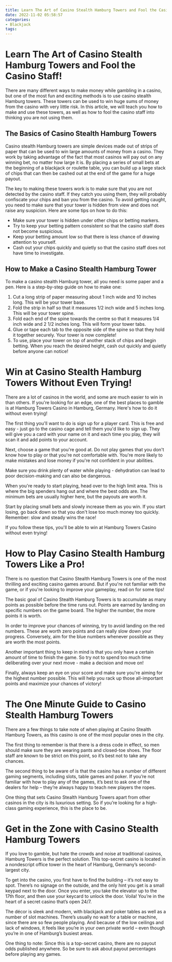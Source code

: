 ```yaml
---
title: Learn The Art of Casino Stealth Hamburg Towers and Fool the Casino Staff!
date: 2022-11-02 05:58:57
categories:
- Blackjack
tags:
---
```



#  Learn The Art of Casino Stealth Hamburg Towers and Fool the Casino Staff!

There are many different ways to make money while gambling in a casino, but one of the most fun and exciting methods is to use casino stealth Hamburg towers. These towers can be used to win huge sums of money from the casino with very little risk. In this article, we will teach you how to make and use these towers, as well as how to fool the casino staff into thinking you are not using them.

 ## The Basics of Casino Stealth Hamburg Towers

Casino stealth Hamburg towers are simple devices made out of strips of paper that can be used to win large amounts of money from a casino. They work by taking advantage of the fact that most casinos will pay out on any winning bet, no matter how large it is. By placing a series of small bets at the beginning of a blackjack or roulette table, you can build up a large stack of chips that can then be cashed out at the end of the game for a huge payout.

The key to making these towers work is to make sure that you are not detected by the casino staff. If they catch you using them, they will probably confiscate your chips and ban you from the casino. To avoid getting caught, you need to make sure that your tower is hidden from view and does not raise any suspicion. Here are some tips on how to do this:

- Make sure your tower is hidden under other chips or betting markers.
- Try to keep your betting pattern consistent so that the casino staff does not become suspicious.
- Keep your betting amount low so that there is less chance of drawing attention to yourself.
- Cash out your chips quickly and quietly so that the casino staff does not have time to investigate.

## How to Make a Casino Stealth Hamburg Tower

To make a casino stealth Hamburg tower, all you need is some paper and a pen. Here is a step-by-step guide on how to make one:

1) Cut a long strip of paper measuring about 1 inch wide and 10 inches long. This will be your tower base.
2) Fold the strip in half so that it measures 1/2 inch wide and 5 inches long. This will be your tower spine.
3) Fold each end of the spine towards the centre so that it measures 1/4 inch wide and 2 1/2 inches long. This will form your tower tabs.
4) Glue or tape each tab to the opposite side of the spine so that they hold it together securely. Your tower is now complete!
5) To use, place your tower on top of another stack of chips and begin betting. When you reach the desired height, cash out quickly and quietly before anyone can notice!

#  Win at Casino Stealth Hamburg Towers Without Even Trying!

There are a lot of casinos in the world, and some are much easier to win in than others. If you're looking for an edge, one of the best places to gamble is at Hamburg Towers Casino in Hamburg, Germany. Here's how to do it without even trying!

The first thing you'll want to do is sign up for a player card. This is free and easy - just go to the casino cage and tell them you'd like to sign up. They will give you a card with your name on it and each time you play, they will scan it and add points to your account.

Next, choose a game that you're good at. Do not play games that you don't know how to play or that you're not comfortable with. You're more likely to make mistakes and lose money if you're not confident in your abilities.

Make sure you drink plenty of water while playing - dehydration can lead to poor decision-making and can also be dangerous.

When you're ready to start playing, head over to the high limit area. This is where the big spenders hang out and where the best odds are. The minimum bets are usually higher here, but the payouts are worth it.

Start by placing small bets and slowly increase them as you win. If you start losing, go back down so that you don't lose too much money too quickly. Remember: slow and steady wins the race!

If you follow these tips, you'll be able to win at Hamburg Towers Casino without even trying!

#  How to Play Casino Stealth Hamburg Towers Like a Pro!

There is no question that Casino Stealth Hamburg Towers is one of the most thrilling and exciting casino games around. But if you're not familiar with the game, or if you're looking to improve your gameplay, read on for some tips!

The basic goal of Casino Stealth Hamburg Towers is to accumulate as many points as possible before the time runs out. Points are earned by landing on specific numbers on the game board. The higher the number, the more points it is worth.

In order to improve your chances of winning, try to avoid landing on the red numbers. These are worth zero points and can really slow down your progress. Conversely, aim for the blue numbers whenever possible as they are worth the most points.

Another important thing to keep in mind is that you only have a certain amount of time to finish the game. So try not to spend too much time deliberating over your next move - make a decision and move on!

Finally, always keep an eye on your score and make sure you're aiming for the highest number possible. This will help you rack up those all-important points and maximize your chances of victory!

#  The One Minute Guide to Casino Stealth Hamburg Towers 

There are a few things to take note of when playing at Casino Stealth Hamburg Towers, as this casino is one of the most popular ones in the city. 

The first thing to remember is that there is a dress code in effect, so men should make sure they are wearing pants and closed-toe shoes. The floor staff are known to be strict on this point, so it’s best not to take any chances. 

The second thing to be aware of is that the casino has a number of different gaming segments, including slots, table games and poker. If you’re not familiar with how to play any of the games, it’s best to ask one of the dealers for help – they’re always happy to teach new players the ropes. 

One thing that sets Casino Stealth Hamburg Towers apart from other casinos in the city is its luxurious setting. So if you’re looking for a high-class gaming experience, this is the place to be.

#  Get in the Zone with Casino Stealth Hamburg Towers

If you love to gamble, but hate the crowds and noise at traditional casinos, Hamburg Towers is the perfect solution. This top-secret casino is located in a nondescript office tower in the heart of Hamburg, Germany’s second-largest city.

To get into the casino, you first have to find the building – it’s not easy to spot. There’s no signage on the outside, and the only hint you get is a small keypad next to the door. Once you enter, you take the elevator up to the 17th floor, and then use your keycard to unlock the door. Voila! You’re in the heart of a secret casino that’s open 24/7.

The décor is sleek and modern, with blackjack and poker tables as well as a number of slot machines. There’s usually no wait for a table or machine, since there are so few people playing. And because of the low ceilings and lack of windows, it feels like you’re in your own private world – even though you’re in one of Hamburg’s busiest areas.

One thing to note: Since this is a top-secret casino, there are no payout odds published anywhere. So be sure to ask about payout percentages before playing any games.